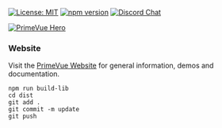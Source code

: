 
[![License: MIT](https://img.shields.io/badge/License-MIT-yellow.svg)](https://opensource.org/licenses/MIT)
[![npm version](https://badge.fury.io/js/primevue.svg)](https://badge.fury.io/js/primevue)
[![Discord Chat](https://img.shields.io/discord/557940238991753223.svg?color=7289da&label=chat&logo=discord)](https://discord.gg/gzKFYnpmCY)

[![PrimeVue Hero](https://www.primefaces.org/wp-content/uploads/2020/08/primevue-promo.jpg)](https://www.primefaces.org/primevue)

### Website

Visit the [PrimeVue Website](https://www.primefaces.org/primevue/) for general information, demos and documentation.

```
npm run build-lib
cd dist
git add .
git commit -m update
git push
```
